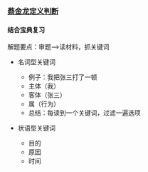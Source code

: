 





###	[蔡金龙定义判断](https://www.bilibili.com/video/BV18t411a7CF?p=8)

####	结合宝典复习



解题要点：审题—>读材料，抓关键词

* 名词型关键词
  * 例子：我把张三打了一顿
  * 主体（我）
  * 客体（张三）
  * 属（行为）
  * 总结：每读到一个关键词，过滤一遍选项

* 状语型关键词
  * 目的
  * 原因
  * 时间